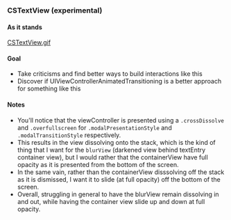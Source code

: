### CSTextView (experimental)

#### As it stands
[CSTextView.gif](https://www.github.com/coltonswapp/CSTextViewTest/CSTextView.gif)

#### Goal
- Take criticisms and find better ways to build interactions like this
- Discover if UIViewControllerAnimatedTransitioning is a better approach for something like this

#### Notes
- You'll notice that the viewController is presented using a `.crossDissolve` and `.overfullscreen` for `.modalPresentationStyle` and `.modalTransitionStyle` respectively.
- This results in the view dissolving onto the stack, which is the kind of thing that I want for the `blurView` (darkened view behind textEntry container view),
but I would rather that the containerView have full opacity as it is presented from the bottom of the screen.
- In the same vain, rather than the containerView disssolving off the stack as it is dismissed, I want it to slide (at full opacity) off the bottom of the screen.
- Overall, struggling in general to have the blurView remain dissolving in and out, while having the container view slide up and down at full opacity. 
